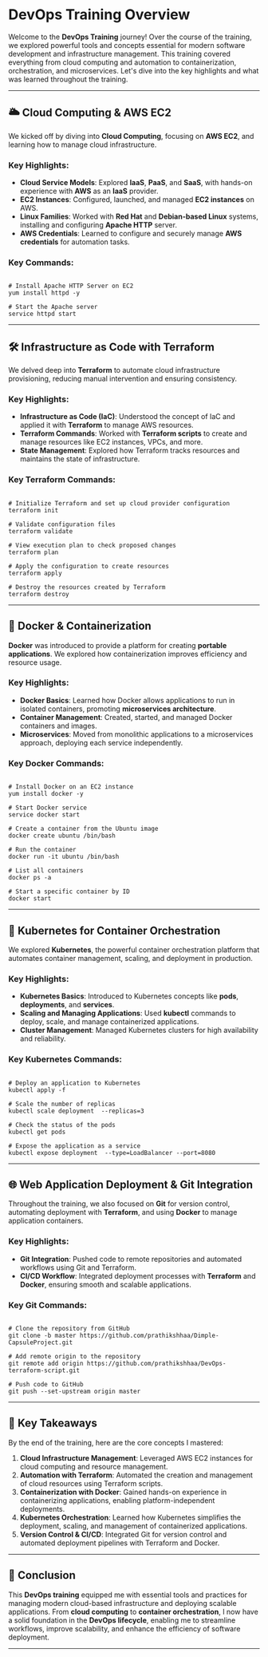 # DevOps Training Overview

Welcome to the **DevOps Training** journey! Over the course of the training, we explored powerful tools and concepts essential for modern software development and infrastructure management. This training covered everything from cloud computing and automation to containerization, orchestration, and microservices. Let's dive into the key highlights and what was learned throughout the training.

---

## 🌥️ Cloud Computing & AWS EC2

We kicked off by diving into **Cloud Computing**, focusing on **AWS EC2**, and learning how to manage cloud infrastructure. 

### Key Highlights:
- **Cloud Service Models**: Explored **IaaS**, **PaaS**, and **SaaS**, with hands-on experience with **AWS** as an **IaaS** provider.
- **EC2 Instances**: Configured, launched, and managed **EC2 instances** on AWS.
- **Linux Families**: Worked with **Red Hat** and **Debian-based Linux** systems, installing and configuring **Apache HTTP** server.
- **AWS Credentials**: Learned to configure and securely manage **AWS credentials** for automation tasks.

### Key Commands:
<pre><code>
# Install Apache HTTP Server on EC2
yum install httpd -y

# Start the Apache server
service httpd start
</code></pre>

---

## 🛠️ Infrastructure as Code with Terraform

We delved deep into **Terraform** to automate cloud infrastructure provisioning, reducing manual intervention and ensuring consistency.

### Key Highlights:
- **Infrastructure as Code (IaC)**: Understood the concept of IaC and applied it with **Terraform** to manage AWS resources.
- **Terraform Commands**: Worked with **Terraform scripts** to create and manage resources like EC2 instances, VPCs, and more.
- **State Management**: Explored how Terraform tracks resources and maintains the state of infrastructure.

### Key Terraform Commands:
<pre><code>
# Initialize Terraform and set up cloud provider configuration
terraform init

# Validate configuration files
terraform validate

# View execution plan to check proposed changes
terraform plan

# Apply the configuration to create resources
terraform apply

# Destroy the resources created by Terraform
terraform destroy
</code></pre>

---

## 🐳 Docker & Containerization

**Docker** was introduced to provide a platform for creating **portable applications**. We explored how containerization improves efficiency and resource usage.

### Key Highlights:
- **Docker Basics**: Learned how Docker allows applications to run in isolated containers, promoting **microservices architecture**.
- **Container Management**: Created, started, and managed Docker containers and images.
- **Microservices**: Moved from monolithic applications to a microservices approach, deploying each service independently.

### Key Docker Commands:
<pre><code>
# Install Docker on an EC2 instance
yum install docker -y

# Start Docker service
service docker start

# Create a container from the Ubuntu image
docker create ubuntu /bin/bash

# Run the container
docker run -it ubuntu /bin/bash

# List all containers
docker ps -a

# Start a specific container by ID
docker start <container_id>
</code></pre>

---

## 🚀 Kubernetes for Container Orchestration

We explored **Kubernetes**, the powerful container orchestration platform that automates container management, scaling, and deployment in production.

### Key Highlights:
- **Kubernetes Basics**: Introduced to Kubernetes concepts like **pods**, **deployments**, and **services**.
- **Scaling and Managing Applications**: Used **kubectl** commands to deploy, scale, and manage containerized applications.
- **Cluster Management**: Managed Kubernetes clusters for high availability and reliability.

### Key Kubernetes Commands:
<pre><code>
# Deploy an application to Kubernetes
kubectl apply -f <deployment_yaml>

# Scale the number of replicas
kubectl scale deployment <deployment_name> --replicas=3

# Check the status of the pods
kubectl get pods

# Expose the application as a service
kubectl expose deployment <deployment_name> --type=LoadBalancer --port=8080
</code></pre>

---

## 🌐 Web Application Deployment & Git Integration

Throughout the training, we also focused on **Git** for version control, automating deployment with **Terraform**, and using **Docker** to manage application containers.

### Key Highlights:
- **Git Integration**: Pushed code to remote repositories and automated workflows using Git and Terraform.
- **CI/CD Workflow**: Integrated deployment processes with **Terraform** and **Docker**, ensuring smooth and scalable applications.

### Key Git Commands:
<pre><code>
# Clone the repository from GitHub
git clone -b master https://github.com/prathikshhaa/Dimple-CapsuleProject.git

# Add remote origin to the repository
git remote add origin https://github.com/prathikshhaa/DevOps-terraform-script.git

# Push code to GitHub
git push --set-upstream origin master
</code></pre>

---

## 🎯 Key Takeaways

By the end of the training, here are the core concepts I mastered:

1. **Cloud Infrastructure Management**: Leveraged AWS EC2 instances for cloud computing and resource management.
2. **Automation with Terraform**: Automated the creation and management of cloud resources using Terraform scripts.
3. **Containerization with Docker**: Gained hands-on experience in containerizing applications, enabling platform-independent deployments.
4. **Kubernetes Orchestration**: Learned how Kubernetes simplifies the deployment, scaling, and management of containerized applications.
5. **Version Control & CI/CD**: Integrated Git for version control and automated deployment pipelines with Terraform and Docker.

---

## 📝 Conclusion

This **DevOps training** equipped me with essential tools and practices for managing modern cloud-based infrastructure and deploying scalable applications. From **cloud computing** to **container orchestration**, I now have a solid foundation in the **DevOps lifecycle**, enabling me to streamline workflows, improve scalability, and enhance the efficiency of software deployment.

---

